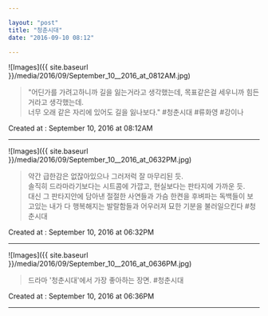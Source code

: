 ```yaml
---

layout: "post"  
title: "청춘시대"  
date: "2016-09-10 08:12"

---
```


![Images]({{ site.baseurl }}/media/2016/09/September_10__2016_at_0812AM.jpg)

> "어딘가를 가려고하니까 길을 잃는거라고 생각했는데, 목표같은걸 세우니까 힘든거라고 생각했는데.  
> 너무 오래 같은 자리에 있어도 길을 잃나보다." #청춘시대 #류화영 #강이나

Created at : September 10, 2016 at 08:12AM

---

![Images]({{ site.baseurl }}/media/2016/09/September_10__2016_at_0632PM.jpg)

> 약간 급한감은 없잖아있으나 그러저럭 잘 마무리된 듯.  
> 솔직히 드라마라기보다는 시트콤에 가깝고, 현실보다는 판타지에 가까운 듯.  
> 대신 그 판타지안에 담아낸 절절한 사연들과 가슴 한켠을 후벼파는 독백들이 보고있는 내가 다 행복해지는 발랄함들과 어우러져 묘한 기분을 불러일으킨다 #청춘시대

Created at : September 10, 2016 at 06:32PM

---

![Images]({{ site.baseurl }}/media/2016/09/September_10__2016_at_0636PM.jpg)

> 드라마 '청춘시대'에서 가장 좋아하는 장면. #청춘시대

Created at : September 10, 2016 at 06:36PM

---
